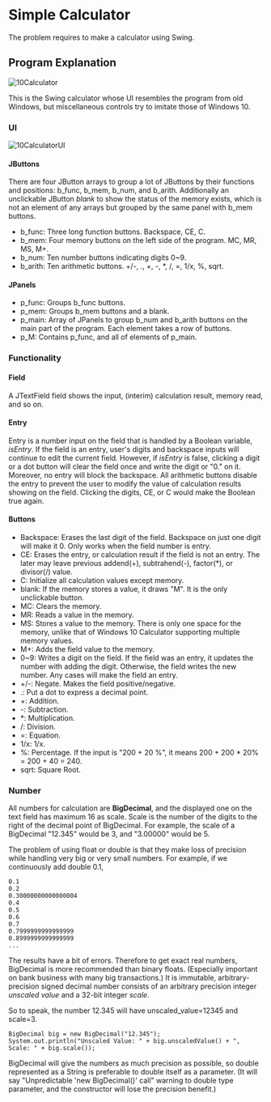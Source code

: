 # Simple Calculator

The problem requires to make a calculator using Swing.

## Program Explanation
![10Calculator](https://user-images.githubusercontent.com/48712088/149622049-a3973576-6581-4ea0-9d57-2be17b1a4cc9.png)

This is the Swing calculator whose UI resembles the program from old Windows, but miscellaneous controls try to imitate those of Windows 10.

### UI
![10CalculatorUI](https://user-images.githubusercontent.com/48712088/149622100-129da028-33f3-4185-a1b6-323b07d4d6de.png)

#### JButtons
There are four JButton arrays to group a lot of JButtons by their functions and positions: b_func, b_mem, b_num, and b_arith. Additionally an unclickable JButton *blank* to show the status of the memory exists, which is not an element of any arrays but grouped by the same panel with b_mem buttons.

* b_func: Three long function buttons. Backspace, CE, C.
* b_mem: Four memory buttons on the left side of the program. MC, MR, MS, M+.
* b_num: Ten number buttons indicating digits 0~9.
* b_arith: Ten arithmetic buttons. +/-, ., +, -, \*, /, =, 1/x, %, sqrt.

#### JPanels
* p_func: Groups b_func buttons.
* p_mem: Groups b_mem buttons and a blank.
* p_main: Array of JPanels to group b_num and b_arith buttons on the main part of the program. Each element takes a row of buttons.
* p_M: Contains p_func, and all of elements of p_main.

### Functionality
#### Field
A JTextField field shows the input, (interim) calculation result, memory read, and so on.

#### Entry
Entry is a number input on the field that is handled by a Boolean variable, *isEntry*. If the field is an entry, user's digits and backspace inputs will continue to edit the current field. However, if *isEntry* is false, clicking a digit or a dot button will clear the field once and write the digit or "0." on it. Moreover, no entry will block the backspace. All arithmetic buttons disable the entry to prevent the user to modify the value of calculation results showing on the field. Clicking the digits, CE, or C would make the Boolean true again.

#### Buttons
- Backspace: Erases the last digit of the field. Backspace on just one digit will make it 0. Only works when the field number is entry.
- CE: Erases the entry, or calculation result if the field is not an entry. The later may leave previous addend(+), subtrahend(-), factor(\*), or divisor(/) value.
- C: Initialize all calculation values except memory.
- blank: If the memory stores a value, it draws "M". It is the only unclickable button.
- MC: Clears the memory.
- MR: Reads a value in the memory.
- MS: Stores a value to the memory. There is only one space for the memory, unlike that of Windows 10 Calculator supporting multiple memory values.
- M+: Adds the field value to the memory.
- 0~9: Writes a digit on the field. If the field was an entry, it updates the number with adding the digit. Otherwise, the field writes the new number. Any cases will make the field an entry.
- +/-: Negate. Makes the field positive/negative.
- .: Put a dot to express a decimal point.
- +: Addition.
- -: Subtraction.
- \*: Multiplication.
- /: Division.
- =: Equation.
- 1/x: 1/x.
- %: Percentage. If the input is "200 + 20 %", it means 200 + 200 * 20% = 200 + 40 = 240.
- sqrt: Square Root.

### Number
All numbers for calculation are **BigDecimal**, and the displayed one on the text field has maximum 16 as scale. Scale is the number of the digits to the right of the decimal point of BigDecimal. For example, the scale of a BigDecimal "12.345" would be 3, and "3.00000" would be 5.

The problem of using float or double is that they make loss of precision while handling very big or very small numbers. For example, if we continuously add double 0.1,

    0.1
    0.2
    0.30000000000000004
    0.4
    0.5
    0.6
    0.7
    0.7999999999999999
    0.8999999999999999
    ...
    
The results have a bit of errors. Therefore to get exact real numbers, BigDecimal is more recommended than binary floats. (Especially important on bank business with many big transactions.) It is immutable, arbitrary-precision signed decimal number consists of an arbitrary precision integer *unscaled value* and a 32-bit integer *scale*.

So to speak, the number 12.345 will have unscaled_value=12345 and scale=3.

    BigDecimal big = new BigDecimal("12.345");
    System.out.println("Unscaled Value: " + big.unscaledValue() + ", Scale: " + big.scale());
    
BigDecimal will give the numbers as much precision as possible, so double represented as a String is preferable to double itself as a parameter. (It will say "Unpredictable 'new BigDecimal()' call" warning to double type parameter, and the constructor will lose the precision benefit.)

